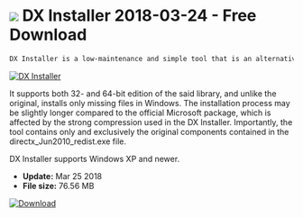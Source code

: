 # ![](https://cdn.softexe.net/static/icon/win.gif) DX Installer 2018-03-24 - Free Download

```sh
DX Installer is a low-maintenance and simple tool that is an alternative to the official installer of DirectX libraries mainly used in games.
```
[![DX Installer](https://gallery.dpcdn.pl/imgc/Tools/81113/g_-_420x350_1.5_-_x1a9ed5a3-1044-43ce-9ebc-a23e4f48e62a.png)](https://softexe.net/win/multimedia/codecs/dx-installer:pRdah.html)

It supports both 32- and 64-bit edition of the said library, and unlike the original, installs only missing files in Windows. The installation process may be slightly longer compared to the official Microsoft package, which is affected by the strong compression used in the DX Installer. Importantly, the tool contains only and exclusively the original components contained in the directx_Jun2010_redist.exe file.
 
 DX Installer supports Windows XP and newer.


- **Update:** Mar 25 2018
- **File size:** 76.56 MB

[![Download](https://cdn.softexe.net/static/img/download.png)](https://softexe.net/win/multimedia/codecs/dx-installer:pRdah.html)


